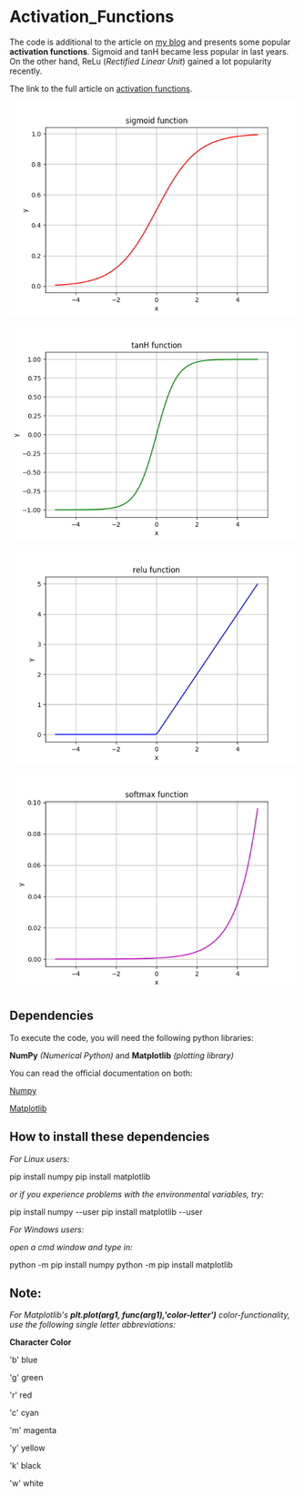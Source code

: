 # Activation_Functions
The code is additional to the article on [my blog](https://siegel.work/blog/) and presents some popular **activation functions**. Sigmoid and tanH became less popular in last years. On the other hand, ReLu (*Rectified Linear Unit*) gained a lot popularity recently.

The link to the full article on [activation functions](https://siegel.work/blog/ActivationFunctions/).


![**Sigmoid Function**](sigmoid.png)


![**tanH Function**](tanH.png)


![**ReLu Function**](relu.png)


![**Softmax Function**](softmax.png)


## Dependencies ## 
To execute the code, you will need the following python libraries:

**NumPy** *(Numerical Python)* and
**Matplotlib** *(plotting library)*

You can read the official documentation on both:

[Numpy](https://docs.scipy.org/doc/numpy/index.html)

[Matplotlib](https://matplotlib.org/3.1.1/contents.html)


## How to install these dependencies ##

*For Linux users:*

pip install numpy
pip install matplotlib

*or if you experience problems with the environmental variables, try:*

pip install numpy --user
pip install matplotlib --user


*For Windows users:*

*open a cmd window and type in:*

python -m pip install numpy
python -m pip install matplotlib


## Note: ##
*For Matplotlib's **plt.plot(arg1, func(arg1),'color-letter')** color-functionality, use the following 
single letter abbreviations:*

**Character	Color**

'b'	blue

'g'	green

'r'	red

'c'	cyan

'm'	magenta

'y'	yellow

'k'	black

'w'	white
